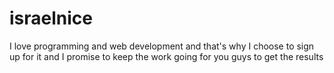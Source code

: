 # israelnice
I love programming and web development and that's why I choose to sign up for it and I promise to keep the work going for you guys to get the results
